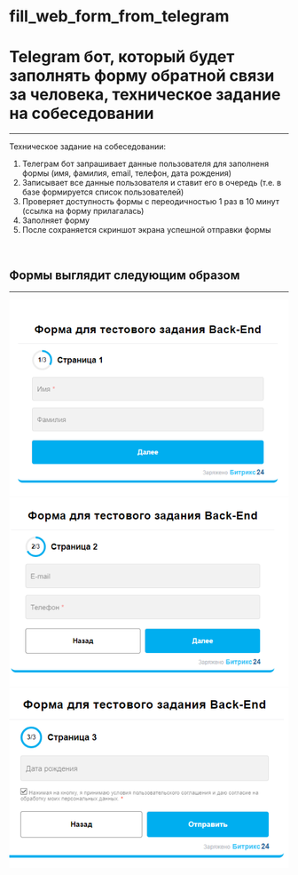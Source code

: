 # fill_web_form_from_telegram
# Telegram бот, который будет заполнять форму обратной связи за человека, техническое задание на собеседовании
<hr>
Техническое задание на собеседовании:

1. Телеграм бот запрашивает данные пользователя для заполненя формы (имя, фамилия, email, телефон, дата рождения)
2. Записывает все данные пользователя и ставит его в очередь (т.е. в базе формируется список пользователей)
3. Проверяет доступность формы с переодичностью 1 раз в 10 минут (ссылка на форму прилагалась)
4. Заполняет форму
5. После сохраняется скриншот экрана успешной отправки формы

<br>
<h2>Формы выглядит следующим образом</h2><hr>
<img src='https://github.com/Donsky1/fill_web_form_from_telegram/blob/master/images/Screenshot_1.png'>
<img src='https://github.com/Donsky1/fill_web_form_from_telegram/blob/master/images/Screenshot_2.png'>
<img src='https://github.com/Donsky1/fill_web_form_from_telegram/blob/master/images/Screenshot_3.png'>
